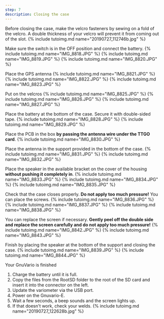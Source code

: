 ```yaml
---
step: 7
description: Closing the case
---
```


Before closing the case, make the velcro fasteners by sewing on a fold of the velcro. A double thickness of your velcro will prevent it from coming out of the slot.
{% include tutoimg.md name="20190727_112746b.jpg" %}

Make sure the switch is in the OFF position and connect the battery.
{% include tutoimg.md name="IMG_8818.JPG" %}
{% include tutoimg.md name="IMG_8819.JPG" %}
{% include tutoimg.md name="IMG_8820.JPG" %}

Place the GPS antenna
{% include tutoimg.md name="IMG_8821.JPG" %}
{% include tutoimg.md name="IMG_8822.JPG" %}
{% include tutoimg.md name="IMG_8823.JPG" %}

Put on the velcros
{% include tutoimg.md name="IMG_8825.JPG" %}
{% include tutoimg.md name="IMG_8826.JPG" %}
{% include tutoimg.md name="IMG_8827.JPG" %}

Place the battery at the bottom of the case. Secure it with double-sided tape.
{% include tutoimg.md name="IMG_8828.JPG" %}
{% include tutoimg.md name="IMG_8829.JPG" %}

Place the PCB in the box **by passing the antenna wire under the TTGO card**.
{% include tutoimg.md name="IMG_8830.JPG" %}

Place the antenna in the support provided in the bottom of the case.
{% include tutoimg.md name="IMG_8831.JPG" %}
{% include tutoimg.md name="IMG_8832.JPG" %}

Place the speaker in the available bracket on the cover of the housing **without pushing it completely in**.
{% include tutoimg.md name="IMG_8833.JPG" %}
{% include tutoimg.md name="IMG_8834.JPG" %}
{% include tutoimg.md name="IMG_8835.JPG" %}

Check that the case closes properly. **Do not apply too much pressure!** You can place the screws.
{% include tutoimg.md name="IMG_8836.JPG" %}
{% include tutoimg.md name="IMG_8837.JPG" %}
{% include tutoimg.md name="IMG_8838.JPG" %}

You can replace the screen if necessary. **Gently peel off the double side and replace the screen carefully and do not apply too much pressure!**
{% include tutoimg.md name="IMG_8842.JPG" %}
{% include tutoimg.md name="IMG_8843.JPG" %}

Finish by placing the speaker at the bottom of the support and closing the case.
{% include tutoimg.md name="IMG_8839.JPG" %}
{% include tutoimg.md name="IMG_8844.JPG" %}

Your GnuVario is finished
1. Charge the battery until it is full.
2. Copy the files from the RootSD folder to the root of the SD card and insert it into the connector on the left.
3. Update the variometer via the USB port.
4. Power on the Gnuvario-E.
5. Wait a few seconds, a beep sounds and the screen lights up.
6. If that doesn't work, check your welds.
{% include tutoimg.md name="20190727_122628b.jpg" %}
